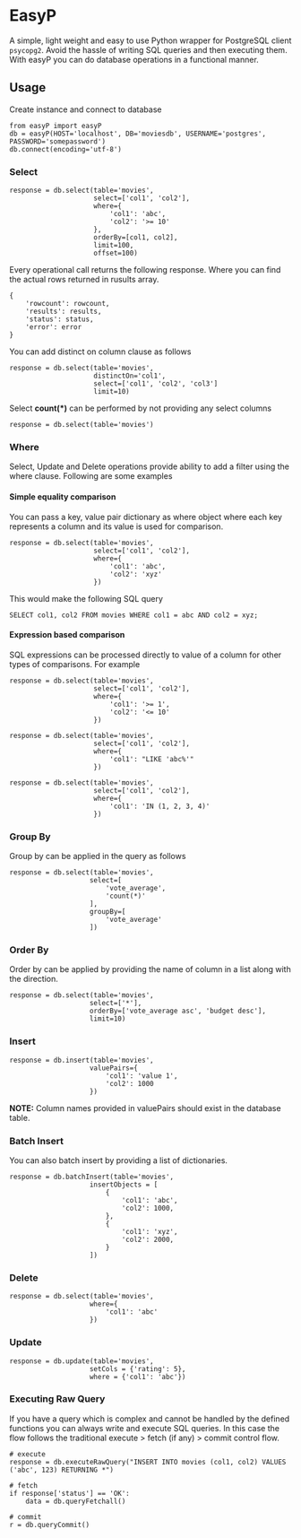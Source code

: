 # EasyP

A simple, light weight and easy to use Python wrapper for PostgreSQL client `psycopg2`. Avoid the hassle of writing SQL queries and then executing them. With easyP you can do database operations in a functional manner.

## Usage
Create instance and connect to database
```
from easyP import easyP
db = easyP(HOST='localhost', DB='moviesdb', USERNAME='postgres', PASSWORD='somepassword')
db.connect(encoding='utf-8')
```

### Select
```
response = db.select(table='movies',
                     select=['col1', 'col2'],
                     where={
                         'col1': 'abc',
                         'col2': '>= 10'
                     },
                     orderBy=[col1, col2],
                     limit=100,
                     offset=100)
```
Every operational call returns the following response. Where you can find the actual rows returned in rusults array.
```
{
    'rowcount': rowcount,
    'results': results,
    'status': status,
    'error': error
}
```

You can add distinct on column clause as follows
```
response = db.select(table='movies',
                     distinctOn='col1',
                     select=['col1', 'col2', 'col3']
                     limit=10)
```
Select **count(*)** can be performed by not providing any select columns
```
response = db.select(table='movies')
```

### Where
Select, Update and Delete operations provide ability to add a filter using the where clause. Following are some examples
#### Simple equality comparison
You can pass a key, value pair dictionary as where object where each key represents a column and its value is used for comparison.
```
response = db.select(table='movies',
                     select=['col1', 'col2'],
                     where={
                         'col1': 'abc',
                         'col2': 'xyz'
                     })
```
This would make the following SQL query
```
SELECT col1, col2 FROM movies WHERE col1 = abc AND col2 = xyz;
```

#### Expression based comparison
SQL expressions can be processed directly to value of a column for other types of comparisons. For example
```
response = db.select(table='movies',
                     select=['col1', 'col2'],
                     where={
                         'col1': '>= 1',
                         'col2': '<= 10'
                     })
```
```
response = db.select(table='movies',
                     select=['col1', 'col2'],
                     where={
                         'col1': "LIKE 'abc%'"
                     })
```
```
response = db.select(table='movies',
                     select=['col1', 'col2'],
                     where={
                         'col1': 'IN (1, 2, 3, 4)'
                     })
```
### Group By
Group by can be applied in the query as follows
```
response = db.select(table='movies', 
                    select=[
                        'vote_average', 
                        'count(*)'
                    ],
                    groupBy=[
                        'vote_average'
                    ])
```

### Order By
Order by can be applied by providing the name of column in a list along with the direction.
```
response = db.select(table='movies',
                    select=['*'], 
                    orderBy=['vote_average asc', 'budget desc'],
                    limit=10)
```
### Insert
```
response = db.insert(table='movies',
                    valuePairs={
                        'col1': 'value 1',
                        'col2': 1000
                    })
```
**NOTE:** Column names provided in valuePairs should exist in the database table.

### Batch Insert
You can also batch insert by providing a list of dictionaries.
```
response = db.batchInsert(table='movies',
                    insertObjects = [
                        {
                            'col1': 'abc',
                            'col2': 1000,
                        },
                        {
                            'col1': 'xyz',
                            'col2': 2000,
                        }
                    ])
```

### Delete
```
response = db.select(table='movies',
                    where={
                        'col1': 'abc'
                    })
```

### Update
```
response = db.update(table='movies',
                    setCols = {'rating': 5}, 
                    where = {'col1': 'abc'})
```

### Executing Raw Query
If you have a query which is complex and cannot be handled by the defined functions you can always write and execute SQL queries. In this case the flow follows the traditional execute > fetch (if any) > commit control flow.
```
# execute
response = db.executeRawQuery("INSERT INTO movies (col1, col2) VALUES ('abc', 123) RETURNING *")

# fetch
if response['status'] == 'OK':
    data = db.queryFetchall()

# commit
r = db.queryCommit()
```